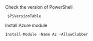  Check the version of PowerShell
```
 $PSVersionTable
```

Install Azure module

````
Install-Module -Name Az -AllowClobber
````
